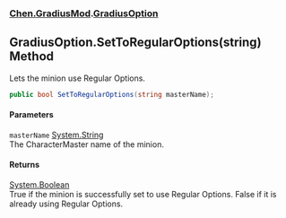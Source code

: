 
### [Chen.GradiusMod](./Chen-GradiusMod 'Chen.GradiusMod').[GradiusOption](./Chen-GradiusMod-GradiusOption 'Chen.GradiusMod.GradiusOption')

## GradiusOption.SetToRegularOptions(string) Method
Lets the minion use Regular Options.  
```csharp
public bool SetToRegularOptions(string masterName);
```

#### Parameters
<a name='Chen-GradiusMod-GradiusOption-SetToRegularOptions(string)-masterName'></a>
`masterName` [System.String](https://docs.microsoft.com/en-us/dotnet/api/System.String 'System.String')  
The CharacterMaster name of the minion.  
  

#### Returns
[System.Boolean](https://docs.microsoft.com/en-us/dotnet/api/System.Boolean 'System.Boolean')  
True if the minion is successfully set to use Regular Options. False if it is already using Regular Options.  
